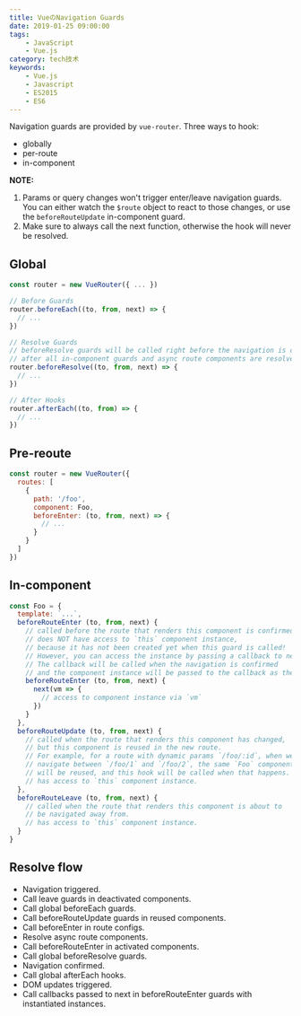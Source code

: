 ```yaml
---
title: VueのNavigation Guards
date: 2019-01-25 09:00:00
tags:
    - JavaScript
    - Vue.js
category: tech技术
keywords:
    - Vue.js
    - Javascript
    - ES2015
    - ES6
---
```


Navigation guards are provided by `vue-router`.
Three ways to hook:
* globally
* per-route
* in-component

__NOTE:__ 
1. Params or query changes won't trigger enter/leave navigation guards. You can either watch the `$route` object to react to those changes, or use the `beforeRouteUpdate` in-component guard.
2. Make sure to always call the next function, otherwise the hook will never be resolved.

## Global

```Javascript
const router = new VueRouter({ ... })

// Before Guards
router.beforeEach((to, from, next) => {
  // ...
})

// Resolve Guards
// beforeResolve guards will be called right before the navigation is confirmed
// after all in-component guards and async route components are resolved
router.beforeResolve((to, from, next) => {
  // ...
})

// After Hooks
router.afterEach((to, from) => {
  // ...
})
```

## Pre-reoute

```Javascript
const router = new VueRouter({
  routes: [
    {
      path: '/foo',
      component: Foo,
      beforeEnter: (to, from, next) => {
        // ...
      }
    }
  ]
})
```

## In-component

```Javascript
const Foo = {
  template: `...`,
  beforeRouteEnter (to, from, next) {
    // called before the route that renders this component is confirmed.
    // does NOT have access to `this` component instance,
    // because it has not been created yet when this guard is called!
    // However, you can access the instance by passing a callback to next. 
    // The callback will be called when the navigation is confirmed
    // and the component instance will be passed to the callback as the argument
    beforeRouteEnter (to, from, next) {
      next(vm => {
        // access to component instance via `vm`
      })
    }
  },
  beforeRouteUpdate (to, from, next) {
    // called when the route that renders this component has changed,
    // but this component is reused in the new route.
    // For example, for a route with dynamic params `/foo/:id`, when we
    // navigate between `/foo/1` and `/foo/2`, the same `Foo` component instance
    // will be reused, and this hook will be called when that happens.
    // has access to `this` component instance.
  },
  beforeRouteLeave (to, from, next) {
    // called when the route that renders this component is about to
    // be navigated away from.
    // has access to `this` component instance.
  }
}
```

## Resolve flow

+ Navigation triggered.
+ Call leave guards in deactivated components.
+ Call global beforeEach guards.
+ Call beforeRouteUpdate guards in reused components.
+ Call beforeEnter in route configs.
+ Resolve async route components.
+ Call beforeRouteEnter in activated components.
+ Call global beforeResolve guards.
+ Navigation confirmed.
+ Call global afterEach hooks.
+ DOM updates triggered.
+ Call callbacks passed to next in beforeRouteEnter guards with instantiated instances.
<!--stackedit_data:
eyJoaXN0b3J5IjpbLTE1Mjk2MzU2NThdfQ==
-->